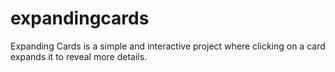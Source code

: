 # expandingcards
Expanding Cards is a simple and interactive project where clicking on a card expands it to reveal more details.
